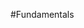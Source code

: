 <properties linkid="manage-linux-fundamentals" urlDisplayName="Fundamentals" pageTitle="Windows Azure Linux virtual machine fundamentals" title="Windows Azure Linux virtual machine fundamentals" metaKeywords="Azure Linux vms, Linux vms, Linux virtual machine" Description="Find introductory topics about using Linux virtual machines in Windows Azure." metaCanonical="" disqusComments="0" umbracoNaviHide="0" />


#Fundamentals

<div chunk="../../../shared/chunks/fundamentals-landing.md" />